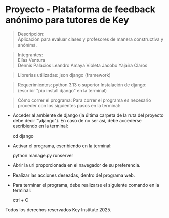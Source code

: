 # Proyecto - Plataforma de feedback anónimo para tutores de Key

>Descripción:  
Aplicación para evaluar clases y profesores de manera constructiva y anónima.

>Integrantes:  
Elías Ventura  
Dennis Palacios
Leandro Amaya
Violeta Jacobo
Yajaira Claros

>Librerías utilizadas:
json
django (framework)

>Requerimientos:
python 3.13 o superior
Instalación de django:
    (escribir "pip install django" en la terminal)

>Cómo correr el programa:
Para correr el programa es necesario proceder con los siguientes pasos en la terminal:

- Acceder al ambiente de django (la última carpeta de la ruta del proyecto debe decir "\django"). En caso de no ser así, debe accederse escribiendo en la terminal:

    cd django

- Activar el programa, escribiendo en la terminal:

    python manage.py runserver

- Abrir la url proporcionada en el navegador de su preferencia.
- Realizar las acciones deseadas, dentro del programa web.
- Para terminar el programa, debe realizarse el siguiente comando en la terminal: 

    ctrl + C

Todos los derechos reservados Key Institute 2025.